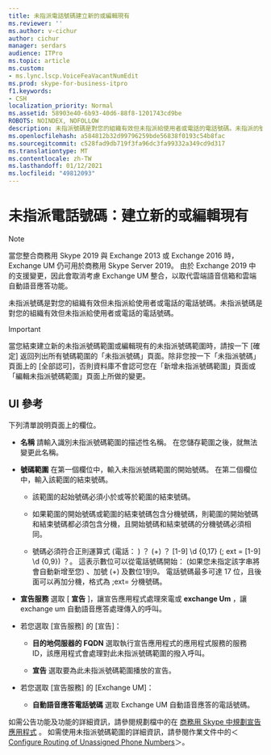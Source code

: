 ```yaml
---
title: 未指派電話號碼建立新的或編輯現有
ms.reviewer: ''
ms.author: v-cichur
author: cichur
manager: serdars
audience: ITPro
ms.topic: article
ms.custom:
- ms.lync.lscp.VoiceFeaVacantNumEdit
ms.prod: skype-for-business-itpro
f1.keywords:
- CSH
localization_priority: Normal
ms.assetid: 58903e40-6b93-40d6-88f8-1201743cd9be
ROBOTS: NOINDEX, NOFOLLOW
description: 未指派號碼是對您的組織有效但未指派給使用者或電話的電話號碼。未指派的號碼表可識別您希望用來處理撥打至未指派號碼的方式。
ms.openlocfilehash: a584812b32d99796259bde56838f0193c54b8fac
ms.sourcegitcommit: c528fad9db719f3fa96dc3fa99332a349cd9d317
ms.translationtype: MT
ms.contentlocale: zh-TW
ms.lasthandoff: 01/12/2021
ms.locfileid: "49812093"
---
```

# <a name="unassigned-phone-number-create-new-or-edit-existing"></a>未指派電話號碼：建立新的或編輯現有

> [!NOTE]
> 當您整合商務用 Skype 2019 與 Exchange 2013 或 Exchange 2016 時，Exchange UM 仍可用於商務用 Skype Server 2019。 由於 Exchange 2019 中的支援變更，因此會取消考慮 Exchange UM 整合，以取代雲端語音信箱和雲端自動語音應答功能。

未指派號碼是對您的組織有效但未指派給使用者或電話的電話號碼。未指派號碼是對您的組織有效但未指派給使用者或電話的電話號碼。


> [!IMPORTANT]
> 當您結束建立新的未指派號碼範圍或編輯現有的未指派號碼範圍時，請按一下 [確定] 返回列出所有號碼範圍的「未指派號碼」頁面。除非您按一下「未指派號碼」頁面上的 [全部認可]，否則資料庫不會認可您在「新增未指派號碼範圍」頁面或「編輯未指派號碼範圍」頁面上所做的變更。

## <a name="ui-reference"></a>UI 參考

下列清單說明頁面上的欄位。

- **名稱** 請輸入識別未指派號碼範圍的描述性名稱。 在您儲存範圍之後，就無法變更此名稱。

- **號碼範圍** 在第一個欄位中，輸入未指派號碼範圍的開始號碼。 在第二個欄位中，輸入該範圍的結束號碼。

  - 該範圍的起始號碼必須小於或等於範圍的結束號碼。

  - 如果範圍的開始號碼或範圍的結束號碼包含分機號碼，則範圍的開始號碼和結束號碼都必須包含分機，且開始號碼和結束號碼的分機號碼必須相同。

  - 號碼必須符合正則運算式 (電話： ) ？ (\+) ？ [1-9] \d {0,17} (; ext = [1-9] \d {0,9}) ？。 這表示數位可以從電話號碼開始： (如果您未指定該字串將會自動新增至您) 、加號 (+) 及數位1到9。 電話號碼最多可達 17 位，且後面可以再加分機，格式為 ;ext= 分機號碼。

- **宣告服務** 選取 [ **宣告** ]，讓宣告應用程式處理來電或 **exchange Um** ，讓 exchange um 自動語音應答處理傳入的呼叫。

- 若您選取 [宣告服務] 的 [宣告]：

  - **目的地伺服器的 FQDN** 選取執行宣告應用程式的應用程式服務的服務 ID，該應用程式會處理對此未指派號碼範圍的撥入呼叫。

  - **宣告** 選取要為此未指派號碼範圍播放的宣告。

- 若您選取 [宣告服務] 的 [Exchange UM]：

  - **自動語音應答電話號碼** 選取 Exchange UM 自動語音應答的電話號碼。

如需公告功能及功能的詳細資訊，請參閱規劃檔中的在 [商務用 Skype 中規劃宣告應用程式](../../../plan-your-deployment/enterprise-voice-solution/announcement.md) 。 如需使用未指派號碼範圍的詳細資訊，請參閱作業文件中的＜[Configure Routing of Unassigned Phone Numbers](https://technet.microsoft.com/library/a0650659-dce7-455f-8977-02454bbfa400.aspx)＞。


